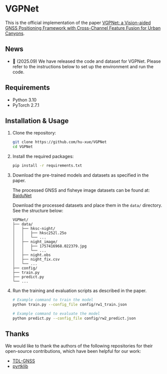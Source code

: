 # VGPNet

This is the official implementation of the paper [VGPNet: a Vision-aided GNSS Positioning Framework with Cross-Channel Feature Fusion for Urban Canyons]().

## News

- 🎉 (2025.09) We have released the code and dataset for VGPNet. Please refer to the instructions below to set up the environment and run the code.

## Requirements
- Python 3.10
- PyTorch 2.7.1

## Installation & Usage

1. Clone the repository:
   ```bash
   git clone https://github.com/hu-xue/VGPNet
   cd VGPNet
    ```

2. Install the required packages:
    ```bash
    pip install -r requirements.txt
    ```

3. Download the pre-trained models and datasets as specified in the paper.

    The processed GNSS and fisheye image datasets can be found at: [BaiduNet](https://pan.baidu.com/s/1MynuZFrHSqqAIWCJCd6o_Q?pwd=bra3)
    
    Download the processed datasets and place them in the `data/` directory. See the structure below:
    ```
    VGPNet/
    ├── data/
    │   ├── hksc-night/
    │   │   ├── hksc252l.25o
    │   │   └── ...
    │   ├── night_image/
    │   │   ├── 1757416968.022379.jpg
    │   │   └── ...
    │   ├── night.obs
    │   ├── night_fix.csv
    │   └── ...
    ├── config/
    ├── train.py
    ├── predict.py
    └── ...
    ```

4. Run the training and evaluation scripts as described in the paper.
    ```bash
    # Example command to train the model
    python train.py --config_file config/rw1_train.json
    
    # Example command to evaluate the model
    python predict.py --config_file config/rw2_predict.json
    ```

## Thanks
We would like to thank the authors of the following repositories for their open-source contributions, which have been helpful for our work:
- [TDL-GNSS](https://github.com/ebhrz/TDL-GNSS)
- [pyrtklib](https://github.com/IPNL-POLYU/pyrtklib)


